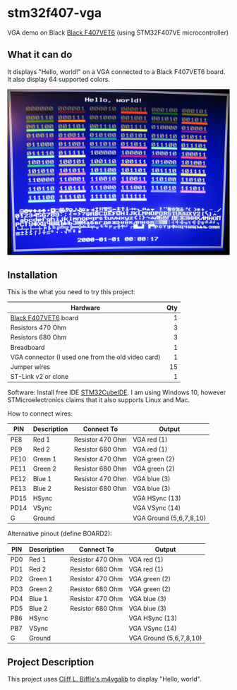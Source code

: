 # stm32f407-vga
VGA demo on Black [Black F407VET6](https://stm32-base.org/boards/STM32F407VET6-STM32-F4VE-V2.0) (using STM32F407VE microcontroller) 

## What it can do
It displays "Hello, world!" on a VGA connected to a Black F407VET6 board. It also display 64 supported colors.

![Screenshot](https://raw.githubusercontent.com/abelykh0/stm32f407-vga/master/doc/Screenshot.jpg)

## Installation
This is the what you need to try this project:

| Hardware      |    Qty|
| ------------- | -----:|
| [Black F407VET6](https://stm32-base.org/boards/STM32F407VET6-STM32-F4VE-V2.0) board | 1
| Resistors 470 Ohm | 3
| Resistors 680 Ohm | 3
| Breadboard | 1
| VGA connector (I used one from the old video card) | 1
| Jumper wires | 15
| ST-Link v2 or clone | 1

Software: Install free IDE [STM32CubeIDE](https://www.st.com/en/development-tools/stm32cubeide.html/). I am using Windows 10, however STMicroelectronics claims that it also supports Linux and Mac.

How to connect wires:

| PIN  | Description | Connect To | Output |
| ---  | ----------- | ---------- | ------ |
| PE8  | Red 1   | Resistor 470 Ohm | VGA red (1)
| PE9  | Red 2   | Resistor 680 Ohm | VGA red (1)
| PE10 | Green 1 | Resistor 470 Ohm | VGA green (2)
| PE11 | Green 2 | Resistor 680 Ohm | VGA green (2)
| PE12 | Blue 1  | Resistor 470 Ohm | VGA blue (3)
| PE13 | Blue 2  | Resistor 680 Ohm | VGA blue (3)
| PD15 | HSync   | | VGA HSync (13)
| PD14 | VSync   | | VGA VSync (14)
| G    | Ground  | | VGA Ground (5,6,7,8,10)

Alternative pinout (define BOARD2):

| PIN | Description | Connect To | Output |
| --- | ----------- | ---------- | ------ |
| PD0 | Red 1   | Resistor 470 Ohm | VGA red (1)
| PD1 | Red 2   | Resistor 680 Ohm | VGA red (1)
| PD2 | Green 1 | Resistor 470 Ohm | VGA green (2)
| PD3 | Green 2 | Resistor 680 Ohm | VGA green (2)
| PD4 | Blue 1  | Resistor 470 Ohm | VGA blue (3)
| PD5 | Blue 2  | Resistor 680 Ohm | VGA blue (3)
| PB6 | HSync   | | VGA HSync (13)
| PB7 | VSync   | | VGA VSync (14)
| G   | Ground  | | VGA Ground (5,6,7,8,10)


## Project Description
This project uses [Cliff L. Biffle's m4vgalib](https://github.com/cbiffle/m4vgalib) to display "Hello, world".
